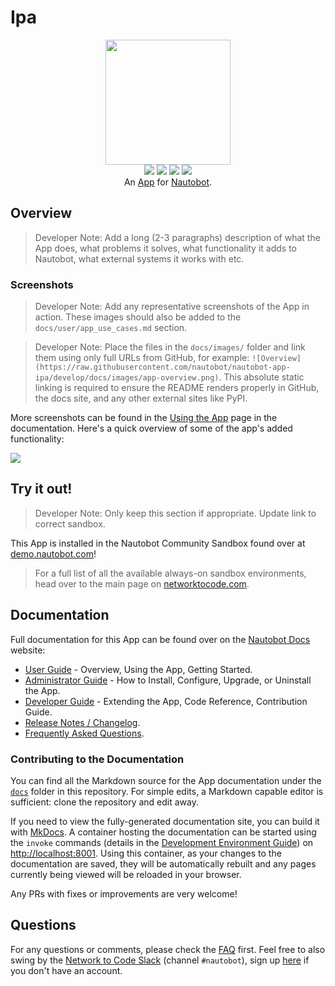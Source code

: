 # Ipa

<!--
Developer Note - Remove Me!

The README will have certain links/images broken until the PR is merged into `develop`. Update the GitHub links with whichever branch you're using (main etc.) if different.

The logo of the project is a placeholder (docs/images/icon-ipa.png) - please replace it with your app icon, making sure it's at least 200x200px and has a transparent background!

To avoid extra work and temporary links, make sure that publishing docs (or merging a PR) is done at the same time as setting up the docs site on RTD, then test everything.
-->

<p align="center">
  <img src="https://raw.githubusercontent.com/nautobot/nautobot-app-ipa/develop/docs/images/icon-ipa.png" class="logo" height="200px">
  <br>
  <a href="https://github.com/nautobot/nautobot-app-ipa/actions"><img src="https://github.com/nautobot/nautobot-app-ipa/actions/workflows/ci.yml/badge.svg?branch=main"></a>
  <a href="https://docs.nautobot.com/projects/ipa/en/latest/"><img src="https://readthedocs.org/projects/nautobot-app-ipa/badge/"></a>
  <a href="https://pypi.org/project/ipa/"><img src="https://img.shields.io/pypi/v/ipa"></a>
  <a href="https://pypi.org/project/ipa/"><img src="https://img.shields.io/pypi/dm/ipa"></a>
  <br>
  An <a href="https://networktocode.com/nautobot-apps/">App</a> for <a href="https://nautobot.com/">Nautobot</a>.
</p>

## Overview

> Developer Note: Add a long (2-3 paragraphs) description of what the App does, what problems it solves, what functionality it adds to Nautobot, what external systems it works with etc.

### Screenshots

> Developer Note: Add any representative screenshots of the App in action. These images should also be added to the `docs/user/app_use_cases.md` section.

> Developer Note: Place the files in the `docs/images/` folder and link them using only full URLs from GitHub, for example: `![Overview](https://raw.githubusercontent.com/nautobot/nautobot-app-ipa/develop/docs/images/app-overview.png)`. This absolute static linking is required to ensure the README renders properly in GitHub, the docs site, and any other external sites like PyPI.

More screenshots can be found in the [Using the App](https://docs.nautobot.com/projects/ipa/en/latest/user/app_use_cases/) page in the documentation. Here's a quick overview of some of the app's added functionality:

![](https://raw.githubusercontent.com/nautobot/nautobot-app-ipa/develop/docs/images/placeholder.png)

## Try it out!

> Developer Note: Only keep this section if appropriate. Update link to correct sandbox.

This App is installed in the Nautobot Community Sandbox found over at [demo.nautobot.com](https://demo.nautobot.com/)!

> For a full list of all the available always-on sandbox environments, head over to the main page on [networktocode.com](https://www.networktocode.com/nautobot/sandbox-environments/).

## Documentation

Full documentation for this App can be found over on the [Nautobot Docs](https://docs.nautobot.com) website:

- [User Guide](https://docs.nautobot.com/projects/ipa/en/latest/user/app_overview/) - Overview, Using the App, Getting Started.
- [Administrator Guide](https://docs.nautobot.com/projects/ipa/en/latest/admin/install/) - How to Install, Configure, Upgrade, or Uninstall the App.
- [Developer Guide](https://docs.nautobot.com/projects/ipa/en/latest/dev/contributing/) - Extending the App, Code Reference, Contribution Guide.
- [Release Notes / Changelog](https://docs.nautobot.com/projects/ipa/en/latest/admin/release_notes/).
- [Frequently Asked Questions](https://docs.nautobot.com/projects/ipa/en/latest/user/faq/).

### Contributing to the Documentation

You can find all the Markdown source for the App documentation under the [`docs`](https://github.com/nautobot/nautobot-app-ipa/tree/develop/docs) folder in this repository. For simple edits, a Markdown capable editor is sufficient: clone the repository and edit away.

If you need to view the fully-generated documentation site, you can build it with [MkDocs](https://www.mkdocs.org/). A container hosting the documentation can be started using the `invoke` commands (details in the [Development Environment Guide](https://docs.nautobot.com/projects/ipa/en/latest/dev/dev_environment/#docker-development-environment)) on [http://localhost:8001](http://localhost:8001). Using this container, as your changes to the documentation are saved, they will be automatically rebuilt and any pages currently being viewed will be reloaded in your browser.

Any PRs with fixes or improvements are very welcome!

## Questions

For any questions or comments, please check the [FAQ](https://docs.nautobot.com/projects/ipa/en/latest/user/faq/) first. Feel free to also swing by the [Network to Code Slack](https://networktocode.slack.com/) (channel `#nautobot`), sign up [here](http://slack.networktocode.com/) if you don't have an account.
